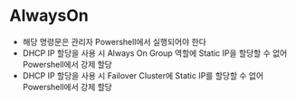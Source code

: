 # AlwaysOn
 - 해당 명령문은 관리자 Powershell에서 실행되어야 한다<br/>
 - DHCP IP 할당을 사용 시 Always On Group 역할에 Static IP을 할당할 수 없어 Powershell에서 강제 할당<br/>
 - DHCP IP 할당을 사용 시 Failover Cluster에 Static IP를 할당할 수 없어  Powershell에서 강제 할당<br/>
<br/><br/>
